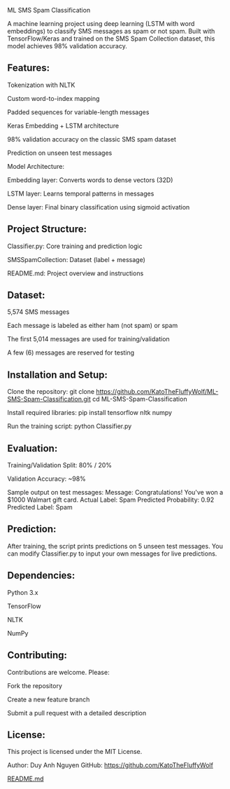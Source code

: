 ML SMS Spam Classification

A machine learning project using deep learning (LSTM with word embeddings) to classify SMS messages as spam or not spam. Built with TensorFlow/Keras and trained on the SMS Spam Collection dataset, this model achieves 98% validation accuracy.

## Features:

Tokenization with NLTK

Custom word-to-index mapping

Padded sequences for variable-length messages

Keras Embedding + LSTM architecture

98% validation accuracy on the classic SMS spam dataset

Prediction on unseen test messages

Model Architecture:

Embedding layer: Converts words to dense vectors (32D)

LSTM layer: Learns temporal patterns in messages

Dense layer: Final binary classification using sigmoid activation

## Project Structure:

Classifier.py: Core training and prediction logic

SMSSpamCollection: Dataset (label + message)

README.md: Project overview and instructions

## Dataset:

5,574 SMS messages

Each message is labeled as either ham (not spam) or spam

The first 5,014 messages are used for training/validation

A few (6) messages are reserved for testing

## Installation and Setup:

Clone the repository:
git clone https://github.com/KatoTheFluffyWolf/ML-SMS-Spam-Classification.git
cd ML-SMS-Spam-Classification

Install required libraries:
pip install tensorflow nltk numpy

Run the training script:
python Classifier.py

## Evaluation:

Training/Validation Split: 80% / 20%

Validation Accuracy: ~98%

Sample output on test messages:
Message: Congratulations! You've won a $1000 Walmart gift card.
Actual Label: Spam
Predicted Probability: 0.92
Predicted Label: Spam

## Prediction:
After training, the script prints predictions on 5 unseen test messages. You can modify Classifier.py to input your own messages for live predictions.

## Dependencies:

Python 3.x

TensorFlow

NLTK

NumPy

## Contributing:
Contributions are welcome. Please:

Fork the repository

Create a new feature branch

Submit a pull request with a detailed description

## License:
This project is licensed under the MIT License.

Author:
Duy Anh Nguyen
GitHub: https://github.com/KatoTheFluffyWolf

[README.md](https://github.com/user-attachments/files/21308310/README.md)
